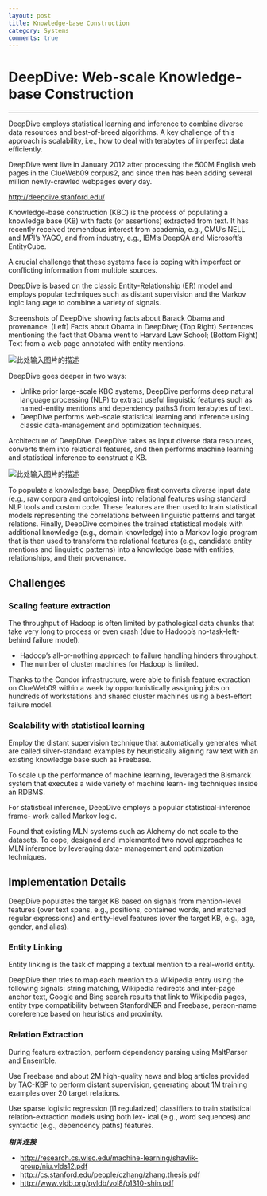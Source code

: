 ```yaml
---
layout: post
title: Knowledge-base Construction
category: Systems
comments: true
---
```


# DeepDive: Web-scale Knowledge-base Construction

------

DeepDive employs statistical learning and inference to combine diverse data resources and best-of-breed algorithms. A key challenge of this approach is scalability, i.e., how to deal with terabytes of imperfect data efficiently.

DeepDive went live in January 2012 after processing the 500M English web pages in the ClueWeb09 corpus2, and since then has been adding several million newly-crawled webpages every day.

<http://deepdive.stanford.edu/>

Knowledge-base construction (KBC) is the process of populating a knowledge base (KB) with facts (or assertions) extracted from text. It has recently received tremendous interest from academia, e.g., CMU’s NELL and MPI’s YAGO, and from industry, e.g., IBM’s DeepQA and Microsoft’s EntityCube.

A crucial challenge that these systems face is coping with imperfect or conflicting information from multiple sources.

DeepDive is based on the classic Entity-Relationship (ER) model and employs popular techniques such as distant supervision and the Markov logic language to combine a variety of signals.

Screenshots of DeepDive showing facts about Barack Obama and provenance. (Left) Facts about Obama in DeepDive; (Top Right) Sentences mentioning the fact that Obama went to Harvard Law School; (Bottom Right) Text from a web page annotated with entity mentions.

![此处输入图片的描述][1]

DeepDive goes deeper in two ways: 

 - Unlike prior large-scale KBC systems, DeepDive performs deep natural language processing (NLP) to extract useful linguistic features such as named-entity mentions and dependency paths3 from terabytes of text.
 - DeepDive performs web-scale statistical learning and inference using classic data-management and optimization techniques.

Architecture of DeepDive. DeepDive takes as input diverse data resources, converts them into relational features, and then performs machine learning and statistical inference to construct a KB.

![此处输入图片的描述][2]

To populate a knowledge base, DeepDive first converts diverse input data (e.g., raw corpora and ontologies) into relational features using standard NLP tools and custom code. These features are then used to train statistical models representing the correlations between linguistic patterns and target relations. Finally, DeepDive combines the trained statistical models with additional knowledge (e.g., domain knowledge) into a Markov logic program that is then used to transform the relational features (e.g., candidate entity mentions and linguistic patterns) into a knowledge base with entities, relationships, and their provenance.

## Challenges

### Scaling feature extraction

The throughput of Hadoop is often limited by pathological data chunks that take very long to process or even crash (due to Hadoop’s no-task-left-behind failure model).

 - Hadoop’s all-or-nothing approach to failure handling hinders throughput.
 - The number of cluster machines for Hadoop is limited.

Thanks to the Condor infrastructure, were able to finish feature extraction on ClueWeb09 within a week by opportunistically assigning jobs on hundreds of workstations and shared cluster machines using a best-effort failure model.

### Scalability with statistical learning

Employ the distant supervision technique that automatically generates what are called silver-standard examples by heuristically aligning raw text with an existing knowledge base such as Freebase.

To scale up the performance of machine learning, leveraged the Bismarck system that executes a wide variety of machine learn- ing techniques inside an RDBMS.

For statistical inference, DeepDive employs a popular statistical-inference frame- work called Markov logic.

Found that existing MLN systems such as Alchemy do not scale to the datasets. To cope, designed and implemented two novel approaches to MLN inference by leveraging data- management and optimization techniques.

## Implementation Details

DeepDive populates the target KB based on signals from mention-level features (over text spans, e.g., positions, contained words, and matched regular expressions) and entity-level features (over the target KB, e.g., age, gender, and alias).

### Entity Linking

Entity linking is the task of mapping a textual mention to a real-world entity.

DeepDive then tries to map each mention to a Wikipedia entry using the following signals: string matching, Wikipedia redirects and inter-page anchor text, Google and Bing search results that link to Wikipedia pages, entity type compatibility between StanfordNER and Freebase, person-name coreference based on heuristics and proximity.

### Relation Extraction

During feature extraction, perform dependency parsing using MaltParser and Ensemble.

Use Freebase and about 2M high-quality news and blog articles provided by TAC-KBP to perform distant supervision, generating about 1M training examples over 20 target relations. 

Use sparse logistic regression (l1 regularized) classifiers to train statistical relation-extraction models using both lex- ical (e.g., word sequences) and syntactic (e.g., dependency paths) features.

***相关连接***

 - http://research.cs.wisc.edu/machine-learning/shavlik-group/niu.vlds12.pdf
 - http://cs.stanford.edu/people/czhang/zhang.thesis.pdf
 - http://www.vldb.org/pvldb/vol8/p1310-shin.pdf

  [1]: https://raw.githubusercontent.com/qiangsiwei/blog/gh-pages/_figures/2016-07-11-knowledge_base_construction/2016-07-11-knowledge_base_construction_1.png
  [2]: https://raw.githubusercontent.com/qiangsiwei/blog/gh-pages/_figures/2016-07-11-knowledge_base_construction/2016-07-11-knowledge_base_construction_2.png

